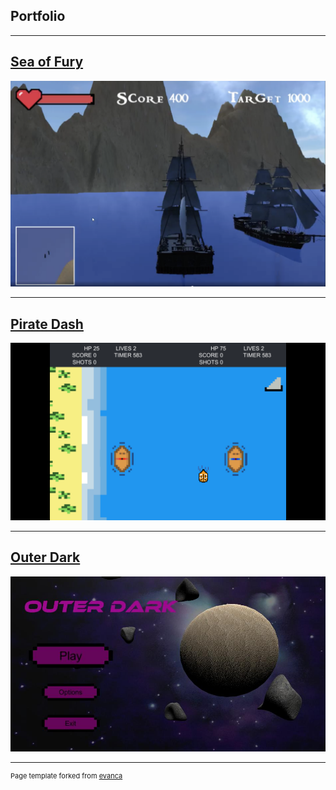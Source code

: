 ## Portfolio
---
## [Sea of Fury](https://github.com/nadianadeem.github.io/SeaOfFury)
<img src="images/SeaOfFuryScreenShot.png?raw=true"/>

---

## [Pirate Dash](https://nadianadeem.github.io/Pirate-Dash/)
<img src="images/piratedash.png?raw=true"/>

---
## [Outer Dark](https://globalgamejam.org/2020/games/outer-dark-8)
<img src="images/outerdark.jpg?raw=true"/>

---
<p style="font-size:11px">Page template forked from <a href="https://github.com/evanca/quick-portfolio">evanca</a></p>
<!-- Remove above link if you don't want to attibute -->
